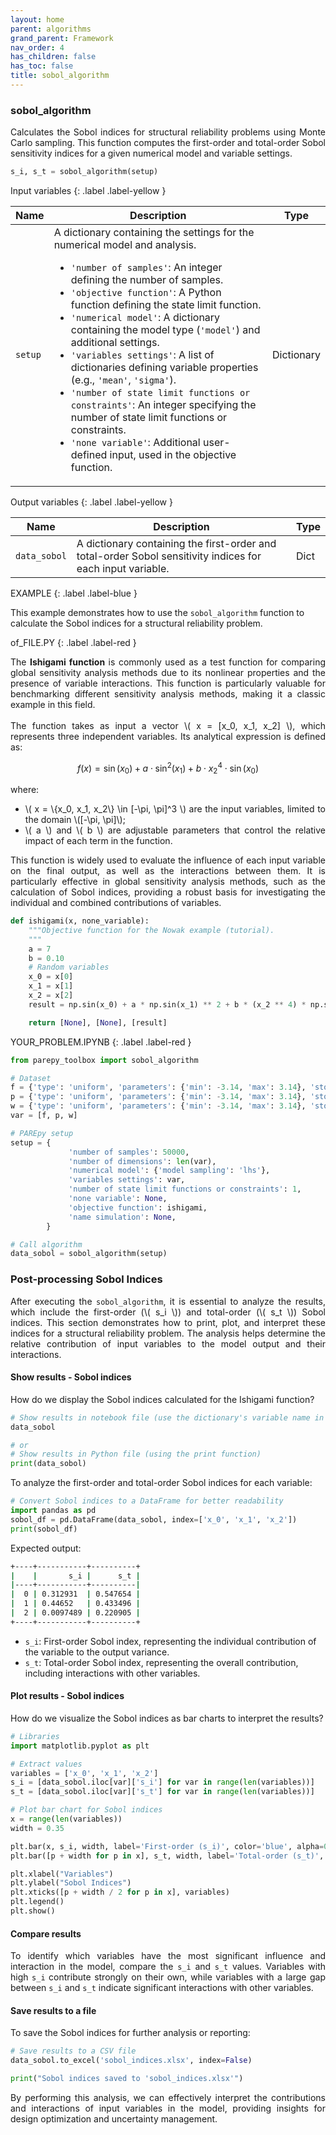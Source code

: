 ```yaml
---
layout: home
parent: algorithms
grand_parent: Framework
nav_order: 4
has_children: false
has_toc: false
title: sobol_algorithm
---
```


<!--Don't delete this script-->
<script src="https://polyfill.io/v3/polyfill.min.js?features=es6"></script>
<script id="MathJax-script" async src="https://cdn.jsdelivr.net/npm/mathjax@3/es5/tex-mml-chtml.js"></script>
<!--Don't delete this script-->

<h3>sobol_algorithm</h3>

<p align="justify">
    Calculates the Sobol indices for structural reliability problems using Monte Carlo sampling. This function computes the first-order and total-order Sobol sensitivity indices for a given numerical model and variable settings.
</p>

```python
s_i, s_t = sobol_algorithm(setup)
```

Input variables
{: .label .label-yellow }

<table style="width:100%">
    <thead>
      <tr>
        <th>Name</th>
        <th>Description</th>
        <th>Type</th>
      </tr>
    </thead>
    <tr>
        <td><code>setup</code></td>
        <td>
            A dictionary containing the settings for the numerical model and analysis.
            <ul>
                <li><code>'number of samples'</code>: An integer defining the number of samples.</li>
                <li><code>'objective function'</code>: A Python function defining the state limit function.</li>
                <li><code>'numerical model'</code>: A dictionary containing the model type (<code>'model'</code>) and additional settings.</li>
                <li><code>'variables settings'</code>: A list of dictionaries defining variable properties (e.g., <code>'mean'</code>, <code>'sigma'</code>).</li>
                <li><code>'number of state limit functions or constraints'</code>: An integer specifying the number of state limit functions or constraints.</li>
                <li><code>'none variable'</code>: Additional user-defined input, used in the objective function.</li>
            </ul>
        </td>
        <td>Dictionary</td>
    </tr>
</table>

Output variables
{: .label .label-yellow }

<table style="width:100%">
   <thead>
     <tr>
       <th>Name</th>
       <th>Description</th>
       <th>Type</th>
     </tr>
   </thead>
   <tr>
       <td><code>data_sobol</code></td>
       <td>
           A dictionary containing the first-order and total-order Sobol sensitivity indices for each input variable. 
       </td>
       <td>Dict</td>
   </tr>
   <tr>
   </tr>
</table>

EXAMPLE
{: .label .label-blue }

This example demonstrates how to use the `sobol_algorithm` function to calculate the Sobol indices for a structural reliability problem.

of_FILE.PY
{: .label .label-red }

<p align="justify">
The <strong>Ishigami function</strong> is commonly used as a test function for comparing global sensitivity analysis methods due to its nonlinear properties and the presence of variable interactions. This function is particularly valuable for benchmarking different sensitivity analysis methods, making it a classic example in this field. 
<br><br>
The function takes as input a vector \( x = [x_0, x_1, x_2] \), which represents three independent variables. Its analytical expression is defined as:
</p>

$$
f(x) = \sin(x_0) + a \cdot \sin^2(x_1) + b \cdot x_2^4 \cdot \sin(x_0)
$$

<div style="text-align: justify;">
<p>where:</p>
<ul>
    <li>\( x = \{x_0, x_1, x_2\} \in [-\pi, \pi]^3 \) are the input variables, limited to the domain \([-\pi, \pi]\);</li>
    <li>\( a \) and \( b \) are adjustable parameters that control the relative impact of each term in the function.</li>
</ul>
</div>


<p align="justify">
This function is widely used to evaluate the influence of each input variable on the final output, as well as the interactions between them. It is particularly effective in global sensitivity analysis methods, such as the calculation of Sobol indices, providing a robust basis for investigating the individual and combined contributions of variables.</p>

```python
def ishigami(x, none_variable):
    """Objective function for the Nowak example (tutorial).
    """
    a = 7
    b = 0.10
    # Random variables
    x_0 = x[0]
    x_1 = x[1]
    x_2 = x[2]
    result = np.sin(x_0) + a * np.sin(x_1) ** 2 + b * (x_2 ** 4) * np.sin(x_0)

    return [None], [None], [result]
```

YOUR_PROBLEM.IPYNB
{: .label .label-red }

```python
from parepy_toolbox import sobol_algorithm

# Dataset
f = {'type': 'uniform', 'parameters': {'min': -3.14, 'max': 3.14}, 'stochastic variable': False}
p = {'type': 'uniform', 'parameters': {'min': -3.14, 'max': 3.14}, 'stochastic variable': False}
w = {'type': 'uniform', 'parameters': {'min': -3.14, 'max': 3.14}, 'stochastic variable': False}
var = [f, p, w]

# PAREpy setup
setup = {
             'number of samples': 50000, 
             'number of dimensions': len(var), 
             'numerical model': {'model sampling': 'lhs'}, 
             'variables settings': var, 
             'number of state limit functions or constraints': 1, 
             'none variable': None,
             'objective function': ishigami,
             'name simulation': None,
        }

# Call algorithm
data_sobol = sobol_algorithm(setup)
```

<h3>Post-processing Sobol Indices</h3>

<p align="justify">
    After executing the <code>sobol_algorithm</code>, it is essential to analyze the results, which include the first-order (\( s_i \)) and total-order (\( s_t \)) Sobol indices. This section demonstrates how to print, plot, and interpret these indices for a structural reliability problem. The analysis helps determine the relative contribution of input variables to the model output and their interactions. 
</p>

<h4>Show results - Sobol indices</h4>

<p align="justify">
    How do we display the Sobol indices calculated for the Ishigami function?
</p>

```python
# Show results in notebook file (use the dictionary's variable name in the code cell)
data_sobol

# or 
# Show results in Python file (using the print function)
print(data_sobol)
```

<p align="justify">
    To analyze the first-order and total-order Sobol indices for each variable:
</p>

```python
# Convert Sobol indices to a DataFrame for better readability
import pandas as pd
sobol_df = pd.DataFrame(data_sobol, index=['x_0', 'x_1', 'x_2'])
print(sobol_df)
```

Expected output:

```bash
+----+-----------+----------+
|    |       s_i |      s_t |
|----+-----------+----------|
|  0 | 0.312931  | 0.547654 |
|  1 | 0.44652   | 0.433496 |
|  2 | 0.0097489 | 0.220905 |
+----+-----------+----------+
```

<ul>
    <li><code>s_i</code>: First-order Sobol index, representing the individual contribution of the variable to the output variance.</li>
    <li><code>s_t</code>: Total-order Sobol index, representing the overall contribution, including interactions with other variables.</li>
</ul>

<h4>Plot results - Sobol indices</h4>

<p align="justify">
    How do we visualize the Sobol indices as bar charts to interpret the results?
</p>

```python
# Libraries
import matplotlib.pyplot as plt

# Extract values
variables = ['x_0', 'x_1', 'x_2']
s_i = [data_sobol.iloc[var]['s_i'] for var in range(len(variables))]
s_t = [data_sobol.iloc[var]['s_t'] for var in range(len(variables))]

# Plot bar chart for Sobol indices
x = range(len(variables))
width = 0.35

plt.bar(x, s_i, width, label='First-order (s_i)', color='blue', alpha=0.7)
plt.bar([p + width for p in x], s_t, width, label='Total-order (s_t)', color='orange', alpha=0.7)

plt.xlabel("Variables")
plt.ylabel("Sobol Indices")
plt.xticks([p + width / 2 for p in x], variables)
plt.legend()
plt.show()
```

<h4>Compare results</h4>

<p align="justify">
    To identify which variables have the most significant influence and interaction in the model, compare the <code>s_i</code> and <code>s_t</code> values. Variables with high <code>s_i</code> contribute strongly on their own, while variables with a large gap between <code>s_i</code> and <code>s_t</code> indicate significant interactions with other variables.
</p>

<h4>Save results to a file</h4>

<p align="justify">
    To save the Sobol indices for further analysis or reporting:
</p>

```python
# Save results to a CSV file
data_sobol.to_excel('sobol_indices.xlsx', index=False)

print("Sobol indices saved to 'sobol_indices.xlsx'")
```

<p align="justify">
    By performing this analysis, we can effectively interpret the contributions and interactions of input variables in the model, providing insights for design optimization and uncertainty management.
</p>


